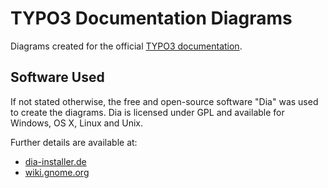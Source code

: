 # TYPO3 Documentation Diagrams

Diagrams created for the official [TYPO3 documentation](https://docs.typo3.org/).


## Software Used

If not stated otherwise, the free and open-source software "Dia" was used to create the diagrams. Dia is licensed under GPL and available for Windows, OS X, Linux and Unix.

Further details are available at:

* [dia-installer.de](http://dia-installer.de/)
* [wiki.gnome.org](https://wiki.gnome.org/Apps/Dia/)
